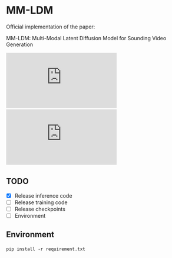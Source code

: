 # MM-LDM

Official implementation of the paper: 

MM-LDM: Multi-Modal Latent Diffusion Model for Sounding Video Generation

![](https://github.com/iva-mzsun/MM-LDM/blob/main/framework.pdf)
![](https://github.com/iva-mzsun/MM-LDM/blob/main/AutoEncoder.pdf)

## TODO
- [x] Release inference code
- [ ] Release training code
- [ ] Release checkpoints
- [ ] Environment

## Environment

```
pip install -r requirement.txt
```
